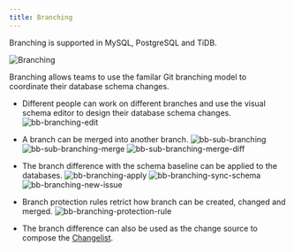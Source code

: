 ```yaml
---
title: Branching
---
```


<HintBlock type="info">

Branching is supported in MySQL, PostgreSQL and TiDB.

</HintBlock>

![Branching](/content/docs/branching/bb-create-branch.webp)

Branching allows teams to use the familar Git branching model to coordinate their database schema changes.

- Different people can work on different branches and use the visual schema editor to design their database schema changes.
  ![bb-branching-edit](/content/docs/branching/bb-branching-edit.webp)

- A branch can be merged into another branch.
  ![bb-sub-branching](/content/docs/branching/bb-sub-branching.webp)
  ![bb-sub-branching-merge](/content/docs/branching/bb-sub-branching-merge.webp)
  ![bb-sub-branching-merge-diff](/content/docs/branching/bb-sub-branching-merge-diff.webp)

- The branch difference with the schema baseline can be applied to the databases.
  ![bb-branching-apply](/content/docs/branching/bb-branching-apply.webp)
  ![bb-branching-sync-schema](/content/docs/branching/bb-branching-sync-schema.webp)
  ![bb-branching-new-issue](/content/docs/branching/bb-branching-new-issue.webp)

- Branch protection rules retrict how branch can be created, changed and merged.
  ![bb-branching-protection-rule](/content/docs/branching/bb-branching-protection-rule.webp)

- The branch difference can also be used as the change source to compose the [Changelist](/docs/changelist).
